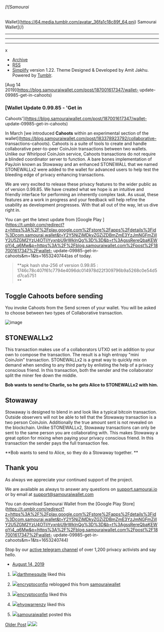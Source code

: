 ###### [![Samourai
Wallet](https://64.media.tumblr.com/avatar_36fa1c18c89f_64.pnj) Samourai
Wallet](/)

* * *

* * *

* * *

x

  * [Archive](/archive)
  * [RSS](https://blog.samouraiwallet.com/rss)
  * [Simplify](http://simplifytheme.tumblr.com) version 1.22. Theme Designed & Developed by [](http://amitjakhu.com)Amit Jakhu. Powered by [Tumblr](http://tumblr.com).

[Aug 14  
2019](https://blog.samouraiwallet.com/post/187001617347/wallet-
update-09985-get-in-cahoots)

### [Wallet Update 0.99.85 - 'Get in
Cahoots'](https://blog.samouraiwallet.com/post/187001617347/wallet-
update-09985-get-in-cahoots)

In March [we introduced **Cahoots** within an experimental section of the
wallet](https://blog.samouraiwallet.com/post/183378923792/collaborative-
transactions-cahoots). Cahoots is a suite of tools to create and handle
collaborative peer-to-peer CoinJoin transactions between two wallets. Unlike
our Whirlpool CoinJoin service, Cahoots transactions do not require a blinded
coordinator server to function. A bare bones implementation of PayJoin known
as Stowaway and an enhanced STONEWALL that we named STONEWALLx2 were added to
the wallet for advanced users to help test the bleeding edge of privacy
enhancing transactions.  

We are very excited to release these privacy features to the wider public as
of version 0.99.85. We have created what we hope is an intuitive and friendly
interface for performing an inherently complex task. As usual, these features
are a work in progress and your feedback will help refine the usability as
development progresses. With that all out of the way, let us dive right in.

You can get the latest update from [Google Play
](https://t.umblr.com/redirect?z=https%3A%2F%2Fplay.google.com%2Fstore%2Fapps%2Fdetails%3Fid%3Dcom.samourai.wallet&t=Y2Y5NjZiMDkyZGZjZDBmZmE3YzJmNGFmZjllY2U5ZGM2YzU4OTliYyxnbU9rWklnQg%3D%3D&b=t%3AgssRereQbaKEWqYj4_q6Mw&p=https%3A%2F%2Fblog.samouraiwallet.com%2Fpost%2F187001617347%2Fwallet-
update-09985-get-in-cahoots&m=1&ts=1653240744)as of today.  

> **apk hash sha-256 of version 0.99.85 :  
>  1746c78c407f61c7794e4096dc014978d22f309796b9a5268c0e54d5d7ca5751  
> **

## Toggle Cahoots before sending

You invoke Cahoots from the Send screen of your wallet. You will be asked to
choose between two types of Collaborative transaction.  

![image](https://64.media.tumblr.com/c7d7db5e9fe57a1638cc15ad400af681/43fb6cde27bffb51-0c/s500x750/bfe18610b290c9e7d34bc72b725e8c68f27e6015.jpg)

## STONEWALLx2  

This transaction makes use of a collaborators UTXO set in addition to your own
to compose the transaction. The result is a high entropy "mini CoinJoin"
transaction. STONEWALLx2 is a great way to quickly mix on demand when sending
to any third party by enlisting the help of a privacy conscious friend. In
this transaction, both the sender and the collaborator split the miner fee
down the middle.

 **Bob wants to send to Charlie, so he gets Alice to STONEWALLx2 with him.**  

## Stowaway  

Stowaway is designed to blend in and look like a typical bitcoin transaction.
Outside observers will not be able to tell that the Stowaway transaction is a
two person CoinJoin. Additionally the true amount sent is not revealed on the
blockchain. Unlike STONEWALLx2, Stowaway transactions can only be sent to the
same person you are collaborating with. This makes Stowaway a great option for
mixing when paying your privacy conscious friend. In this transaction the
sender pays the full transaction fee.

 **Bob wants to send to Alice, so they do a Stowaway together.   **  

## Thank you

As always we appreciate your continued support of the project.

We are available as always to answer any questions on
[support.samourai.io](https://href.li/?https://support.samourai.io) or by
email at support@samouraiwallet.com  

You can download Samourai Wallet from the [Google Play
Store](https://t.umblr.com/redirect?z=https%3A%2F%2Fplay.google.com%2Fstore%2Fapps%2Fdetails%3Fid%3Dcom.samourai.wallet&t=Y2Y5NjZiMDkyZGZjZDBmZmE3YzJmNGFmZjllY2U5ZGM2YzU4OTliYyxnbU9rWklnQg%3D%3D&b=t%3AgssRereQbaKEWqYj4_q6Mw&p=https%3A%2F%2Fblog.samouraiwallet.com%2Fpost%2F187001617347%2Fwallet-
update-09985-get-in-cahoots&m=1&ts=1653240744)

Stop by our [active telegram
channel](https://href.li/?https://t.me/SamouraiWallet) of over 1,200 privacy
activists and say hello.

  * [August 14, 2019](https://blog.samouraiwallet.com/post/187001617347/wallet-update-09985-get-in-cahoots)

  1. [![](https://assets.tumblr.com/images/default_avatar/cone_closed_16.png)](https://darthmesquite.tumblr.com/ "Untitled ")[darthmesquite](https://darthmesquite.tumblr.com/ "Untitled") liked this 

  2. [![](https://64.media.tumblr.com/4ed4e75ca3e5dc3ff59eadd9aae148a9/1e3e8bc87ffc83ae-66/s16x16u_c1/379ac785b4ceb0f7b271fce3c4ef5ea745883e29.pnj)](https://encryptoconfio.tumblr.com/ "En Crypto Confío")[encryptoconfio](https://encryptoconfio.tumblr.com/post/189293482747 "En Crypto Confío") reblogged this from [samouraiwallet](https://blog.samouraiwallet.com/ "Samourai Wallet")

  3. [![](https://64.media.tumblr.com/4ed4e75ca3e5dc3ff59eadd9aae148a9/1e3e8bc87ffc83ae-66/s16x16u_c1/379ac785b4ceb0f7b271fce3c4ef5ea745883e29.pnj)](https://encryptoconfio.tumblr.com/ "En Crypto Confío ")[encryptoconfio](https://encryptoconfio.tumblr.com/ "En Crypto Confío") liked this 

  4. [![](https://64.media.tumblr.com/06144ecfa3533f1ca97f899e40d6a2a0/96bc706e4988d33b-f8/s16x16u_c1/35417a574aa6fd82ec0a220f660e0d4f30118799.pnj)](https://ehyowarrenzy.tumblr.com/ "Aloha ")[ehyowarrenzy](https://ehyowarrenzy.tumblr.com/ "Aloha") liked this 

  5. [![](https://64.media.tumblr.com/avatar_36fa1c18c89f_16.pnj)](https://blog.samouraiwallet.com/ "Samourai Wallet")[samouraiwallet](https://blog.samouraiwallet.com/ "Samourai Wallet") posted this 

[Older Post](https://blog.samouraiwallet.com/post/186458671552)
![](https://px.srvcs.tumblr.com/impixu?T=1653240744&J=eyJ0eXBlIjoidXJsIiwidXJsIjoiaHR0cDovL2Jsb2cuc2Ftb3VyYWl3YWxsZXQuY29tL3Bvc3QvMTg3MDAxNjE3MzQ3L3dhbGxldC11cGRhdGUtMDk5ODUtZ2V0LWluLWNhaG9vdHMiLCJyZXF0eXBlIjowLCJyb3V0ZSI6Ii9wb3N0LzppZC86c3VtbWFyeSIsIm5vc2NyaXB0IjoxfQ==&U=KNAPKJNCDL&K=4bd5a250e4a14003efa1c06e0d97300e4d9380b5db5ef7ef4f13bf328e5f1165&R=)![](https://px.srvcs.tumblr.com/impixu?T=1653240744&J=eyJ0eXBlIjoicG9zdCIsInVybCI6Imh0dHA6Ly9ibG9nLnNhbW91cmFpd2FsbGV0LmNvbS9wb3N0LzE4NzAwMTYxNzM0Ny93YWxsZXQtdXBkYXRlLTA5OTg1LWdldC1pbi1jYWhvb3RzIiwicmVxdHlwZSI6MCwicm91dGUiOiIvcG9zdC86aWQvOnN1bW1hcnkiLCJwb3N0cyI6W3sicG9zdGlkIjoiMTg3MDAxNjE3MzQ3IiwiYmxvZ2lkIjoyMzUxNTI3NzMsInNvdXJjZSI6MzN9XSwibm9zY3JpcHQiOjF9&U=ICDKPOHPAD&K=4792e8d97e6e4426433e8d1ee8fb3934ac572fbb8df95607d574568709411a44&R=)

